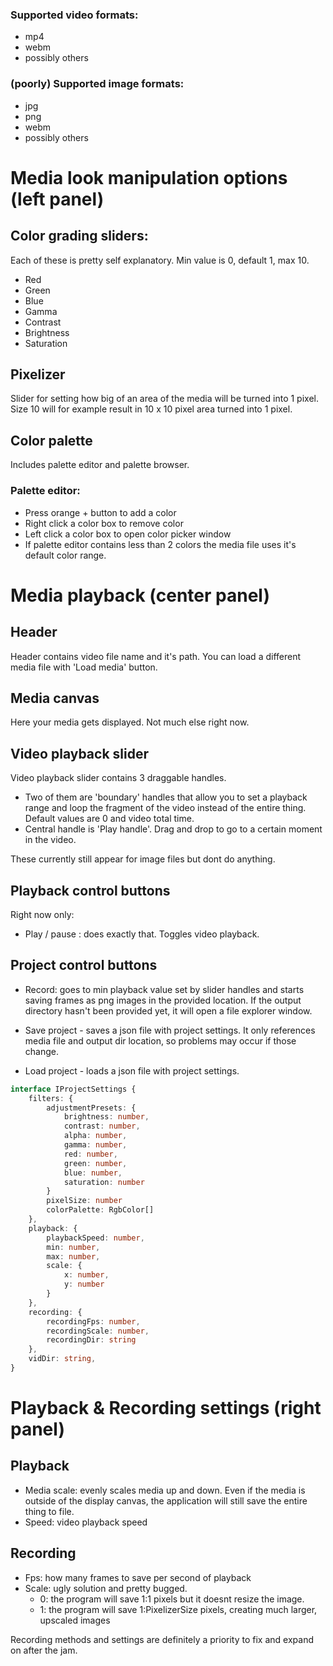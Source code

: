 ### Supported video formats:
- mp4
- webm
- possibly others

### (poorly) Supported image formats:
- jpg
- png
- webm
- possibly others

# Media look manipulation options (left panel)

## Color grading sliders:
Each of these is pretty self explanatory. Min value is 0, default 1, max 10.

- Red
- Green
- Blue
- Gamma
- Contrast
- Brightness
- Saturation

## Pixelizer
Slider for setting how big of an area of the media will be turned into 1 pixel. Size 10 will for example result in 10 x 10 pixel area turned into 1 pixel.

## Color palette
Includes palette editor and palette browser.

### Palette editor:
- Press orange + button to add a color
- Right click a color box to remove color
- Left click a color box to open color picker window
- If palette editor contains less than 2 colors the media file uses it's default color range.

# Media playback (center panel)

## Header
Header contains video file name and it's path. You can load a different media file with 'Load media' button.

## Media canvas
Here your media gets displayed. Not much else right now.

## Video playback slider

Video playback slider contains 3 draggable handles.

- Two of them are 'boundary' handles that allow you to set a playback range and loop the fragment of the video instead of the entire thing. Default values are 0 and video total time.
- Central handle is 'Play handle'. Drag and drop to go to a certain moment in the video.

These currently still appear for image files but dont do anything.

## Playback control buttons

Right now only:

- Play / pause : does exactly that. Toggles video playback.

## Project control buttons

- Record: goes to min playback value set by slider handles and starts saving frames as png images in the provided location.  If the output directory hasn't been provided yet, it will open a file explorer window.

- Save project - saves a json file with project settings. It only references media file and output dir location, so problems may occur if those change.

- Load project - loads a json file with project settings.

```ts
interface IProjectSettings {
    filters: {
        adjustmentPresets: {
            brightness: number,
            contrast: number,
            alpha: number,
            gamma: number,
            red: number,
            green: number,
            blue: number,
            saturation: number
        }
        pixelSize: number
        colorPalette: RgbColor[]
    },
    playback: {
        playbackSpeed: number,
        min: number,
        max: number,
        scale: {
            x: number,
            y: number
        }
    },
    recording: {
        recordingFps: number,
        recordingScale: number,
        recordingDir: string
    },
    vidDir: string,
}
```

# Playback & Recording settings (right panel)

## Playback

- Media scale: evenly scales media up and down. Even if the media is outside of the display canvas, the application will still save the entire thing to file.
- Speed: video playback speed

## Recording
- Fps: how many frames to save per second of playback
- Scale: ugly solution and pretty bugged.
    - 0: the program will save 1:1 pixels but it doesnt resize the image.
    - 1: the program will save 1:PixelizerSize pixels, creating much larger, upscaled images

Recording methods and settings are definitely a priority to fix and expand on after the jam.
